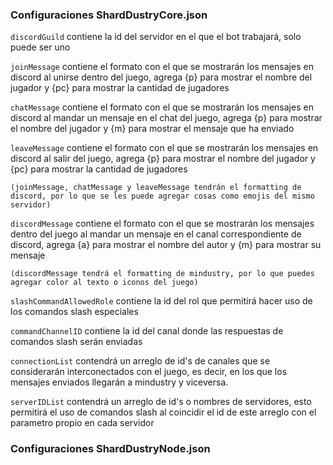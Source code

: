 ### Configuraciones ShardDustryCore.json

`discordGuild` contiene la id del servidor en el que el bot trabajará, solo puede ser uno


`joinMessage` contiene el formato con el que se mostrarán los mensajes en discord al unirse dentro del juego, agrega {p} para mostrar el nombre del jugador y {pc} para mostrar la cantidad de jugadores

`chatMessage` contiene el formato con el que se mostrarán los mensajes en discord al mandar un mensaje en el chat del juego, agrega {p} para mostrar el nombre del jugador y {m} para mostrar el mensaje que ha enviado

`leaveMessage` contiene el formato con el que se mostrarán los mensajes en discord al salir del juego, agrega {p} para mostrar el nombre del jugador y {pc} para mostrar la cantidad de jugadores

`(joinMessage, chatMessage y leaveMessage tendrán el formatting de discord, por lo que se les puede agregar cosas como emojis del mismo servidor)`

`discordMessage` contiene el formato con el que se mostrarán los mensajes dentro del juego al mandar un mensaje en el canal correspondiente de discord, agrega {a} para mostrar el nombre del autor y {m} para mostrar su mensaje

`(discordMessage tendrá el formatting de mindustry, por lo que puedes agregar color al texto o iconos del juego)`

`slashCommandAllowedRole` contiene la id del rol que permitirá hacer uso de los comandos slash especiales

`commandChannelID` contiene la id del canal donde las respuestas de comandos slash serán enviadas

`connectionList` contendrá un arreglo de id's de canales que se considerarán interconectados con el juego, es decir, en los que los mensajes enviados llegarán a mindustry y viceversa.

`serverIDList` contendrá un arreglo de id's o nombres de servidores, esto permitirá el uso de comandos slash al coincidir el id de este arreglo con el parametro propio en cada servidor

### Configuraciones ShardDustryNode.json

